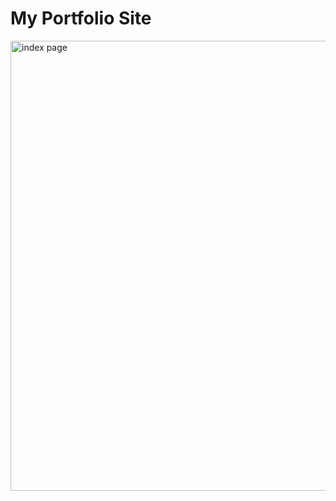 <h1>My Portfolio Site</h1>
<image src='Portfolio/images/index.png' width="640px" height="720px" alt="index page"/>
